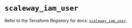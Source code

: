 # `scaleway_iam_user`

Refer to the Terraform Registory for docs: [`scaleway_iam_user`](https://registry.terraform.io/providers/scaleway/scaleway/2.39.0/docs/resources/iam_user).
